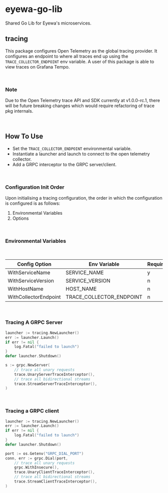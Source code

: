 # eyewa-go-lib

Shared Go Lib for Eyewa's microservices.

## tracing

This package configures Open Telemetry as the global tracing provider. It configures an endpoint to where all traces end up using the `TRACE_COLLECTOR_ENDPOINT` env variable. A user of this package is able to view traces on Grafana Tempo.

</br>

### Note

Due to the Open Telemetry trace API and SDK currently at v1.0.0-rc.1, there will be future breaking changes which would require refactoring of trace pkg internals.

</br>

## How To Use

- Set the `TRACE_COLLECTOR_ENDPOINT` environmental variable.
- Instantiate a launcher and launch to connect to the open telemetry collector.
- Add a GRPC interceptor to the GRPC server/client.

</br>

### Configuration Init Order

Upon initialising a tracing configuration, the order in which the configuration is configured is as follows:

1. Environmental Variables
2. Options

</br>

### Environmental Variables

</br>

|Config Option     |Env Variable      |Required|
|------------------|------------------|--------|
|WithServiceName            |SERVICE_NAME                       |y       |Name of the service/application.
|WithServiceVersion         |SERVICE_VERSION                    |n       |Version of the service/application.
|WithHostName               |HOST_NAME                          |n       |The name of the pod/instance/service.
|WithCollectorEndpoint      |TRACE_COLLECTOR_ENDPOINT           |n       |The endpoint all spans get exported to.

  </br>

### Tracing A GRPC Server

```go
launcher := tracing.NewLauncher()
err := launcher.Launch()
if err != nil {
    log.Fatal("failed to launch")
}
defer launcher.Shutdown()

s := grpc.NewServer(
    // trace all unary requests
    trace.UnaryServerTraceInterceptor(),
    // trace all bidirectional streams 
    trace.StreamServerTraceInterceptor(),
)
```

</br>

### Tracing a GRPC client

```go
launcher := tracing.NewLauncher()
err := launcher.Launch()
if err != nil {
    log.Fatal("failed to launch")
}
defer launcher.Shutdown()

port := os.Getenv("GRPC_DIAL_PORT")
conn, err := grpc.Dial(port,
    // trace all unary requests
    grpc.WithInsecure(),
    trace.UnaryClientTraceInterceptor(),
    // trace all bidirectional streams 
    trace.StreamClientTraceInterceptor(),
)
```

</br>
